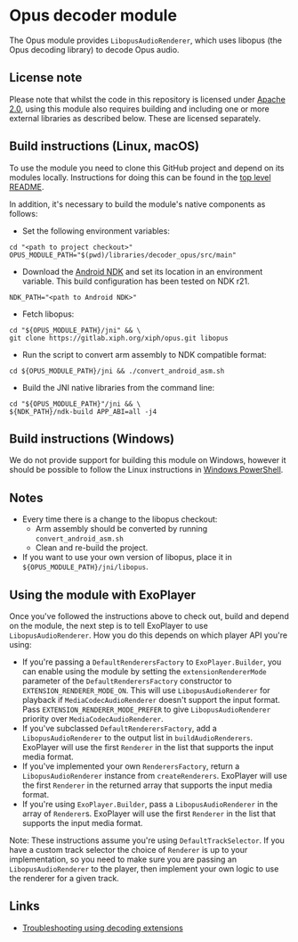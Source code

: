 # Opus decoder module

The Opus module provides `LibopusAudioRenderer`, which uses libopus (the Opus
decoding library) to decode Opus audio.

## License note

Please note that whilst the code in this repository is licensed under
[Apache 2.0][], using this module also requires building and including one or
more external libraries as described below. These are licensed separately.

[Apache 2.0]: ../../LICENSE

## Build instructions (Linux, macOS)

To use the module you need to clone this GitHub project and depend on its
modules locally. Instructions for doing this can be found in the
[top level README][].

In addition, it's necessary to build the module's native components as follows:

* Set the following environment variables:

```
cd "<path to project checkout>"
OPUS_MODULE_PATH="$(pwd)/libraries/decoder_opus/src/main"
```

* Download the [Android NDK][] and set its location in an environment variable.
  This build configuration has been tested on NDK r21.

```
NDK_PATH="<path to Android NDK>"
```

* Fetch libopus:

```
cd "${OPUS_MODULE_PATH}/jni" && \
git clone https://gitlab.xiph.org/xiph/opus.git libopus
```

* Run the script to convert arm assembly to NDK compatible format:

```
cd ${OPUS_MODULE_PATH}/jni && ./convert_android_asm.sh
```

* Build the JNI native libraries from the command line:

```
cd "${OPUS_MODULE_PATH}"/jni && \
${NDK_PATH}/ndk-build APP_ABI=all -j4
```

[top level README]: ../../README.md
[Android NDK]: https://developer.android.com/tools/sdk/ndk/index.html

## Build instructions (Windows)

We do not provide support for building this module on Windows, however it should
be possible to follow the Linux instructions in [Windows PowerShell][].

[Windows PowerShell]: https://docs.microsoft.com/en-us/powershell/scripting/getting-started/getting-started-with-windows-powershell

## Notes

* Every time there is a change to the libopus checkout:
  * Arm assembly should be converted by running `convert_android_asm.sh`
  * Clean and re-build the project.
* If you want to use your own version of libopus, place it in
  `${OPUS_MODULE_PATH}/jni/libopus`.

## Using the module with ExoPlayer

Once you've followed the instructions above to check out, build and depend on
the module, the next step is to tell ExoPlayer to use `LibopusAudioRenderer`.
How you do this depends on which player API you're using:

*   If you're passing a `DefaultRenderersFactory` to `ExoPlayer.Builder`, you
    can enable using the module by setting the `extensionRendererMode` parameter
    of the `DefaultRenderersFactory` constructor to
    `EXTENSION_RENDERER_MODE_ON`. This will use `LibopusAudioRenderer` for
    playback if `MediaCodecAudioRenderer` doesn't support the input format. Pass
    `EXTENSION_RENDERER_MODE_PREFER` to give `LibopusAudioRenderer` priority
    over `MediaCodecAudioRenderer`.
*   If you've subclassed `DefaultRenderersFactory`, add a `LibopusAudioRenderer`
    to the output list in `buildAudioRenderers`. ExoPlayer will use the first
    `Renderer` in the list that supports the input media format.
*   If you've implemented your own `RenderersFactory`, return a
    `LibopusAudioRenderer` instance from `createRenderers`. ExoPlayer will use
    the first `Renderer` in the returned array that supports the input media
    format.
*   If you're using `ExoPlayer.Builder`, pass a `LibopusAudioRenderer` in the
    array of `Renderer`s. ExoPlayer will use the first `Renderer` in the list
    that supports the input media format.

Note: These instructions assume you're using `DefaultTrackSelector`. If you have
a custom track selector the choice of `Renderer` is up to your implementation,
so you need to make sure you are passing an `LibopusAudioRenderer` to the
player, then implement your own logic to use the renderer for a given track.

## Links

*   [Troubleshooting using decoding extensions][]

<!-- TODO(b/276289331): Add Javadoc link when it's published on developer.android.com -->

[Troubleshooting using decoding extensions]: https://developer.android.com/guide/topics/media/exoplayer/troubleshooting#how-can-i-get-a-decoding-library-to-load-and-be-used-for-playback
